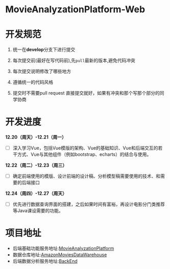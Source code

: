 # MovieAnalyzationPlatform-Web



# 开发规范

1. 统一在**develop**分支下进行提交

2. 每次提交前(最好在写代码前),先`pull`最新的版本,避免代码冲突

3. 每次提交说明修改了哪些地方

4. 遵循统一的代码风格

5. 提交时不需要pull request 直接提交就好，如果有冲突和那个写那个部分的同学协商

   

# 开发进度

**12.20（周天）-12.21（周一）**

- [ ] 深入学习Vue，包括Vue模版的架构、Vue的基础知识、Vue和后端交互的若干方式、Vue与其他组件（例如bootstrap、echarts）的结合与使用。

**12.22（周二）-12.23（周三）**

- [ ] 确定前端使用的模版、设计前端的设计稿、分析模型稿需要使用的技术、和需要的后端接口

**12.24（周四）-12.27（周天）**

- [ ] 优先进行数据查询界面的搭建，之后如果时间有富裕，再设计电影分门类推荐等Java课设需要的功能。



# 项目地址

- 后端基础功能服务地址:[MovieAnalyzationPlatform](https://github.com/LabmemNo004/MovieAnalyzationPlatform)
- 数据仓库地址:[AmazonMoviesDataWarehouse](https://github.com/LabmemNo004/AmazonMoviesDataWarehouse)
- 后端数据分析服务地址:[BackEnd](https://github.com/LabmemNo004/AmazonMoviesDataWarehouse/tree/main/BackEnd)

